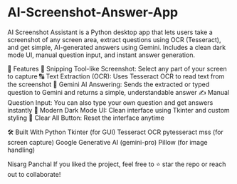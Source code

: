 # AI-Screenshot-Answer-App
AI Screenshot Assistant is a Python desktop app that lets users take a screenshot of any screen area, extract questions using OCR (Tesseract), and get simple, AI-generated answers using Gemini. Includes a clean dark mode UI, manual question input, and instant answer generation.


🚀 Features
📸 Snipping Tool-like Screenshot: Select any part of your screen to capture
🔠 Text Extraction (OCR): Uses Tesseract OCR to read text from the screenshot
🧠 Gemini AI Answering: Sends the extracted or typed question to Gemini and returns a simple, understandable answer
✍️ Manual Question Input: You can also type your own question and get answers instantly
🌙 Modern Dark Mode UI: Clean interface using Tkinter and custom styling
🧹 Clear All Button: Reset the interface anytime


🛠️ Built With
Python
Tkinter (for GUI)
Tesseract OCR
pytesseract
mss (for screen capture)
Google Generative AI (gemini-pro)
Pillow (for image handling)

Nisarg Panchal
If you liked the project, feel free to ⭐ star the repo or reach out to collaborate!



